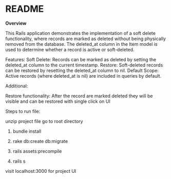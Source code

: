 # README


**Overview**

This Rails application demonstrates the implementation of a soft delete functionality, where records are marked as deleted without being physically removed from the database. The deleted_at column in the Item model is used to determine whether a record is active or soft-deleted.

Features:
Soft Delete: Records can be marked as deleted by setting the deleted_at column to the current timestamp.
Restore: Soft-deleted records can be restored by resetting the deleted_at column to nil.
Default Scope: Active records (where deleted_at is nil) are included in queries by default.

Additional: 

Restore functionality: After the record are marked deleted they will be visible and can be restored with single click on UI


Steps to run file:

unzip project file go to root directory 

1. bundle install

2. rake db:create db:migrate

3. rails assets:precompile

4. rails s 

visit localhost:3000 for project UI